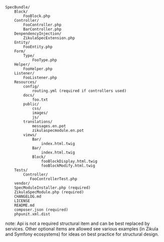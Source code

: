 ```
SpecBundle/
    Block/
        FooBlock.php
    Controller/
        FooController.php
        BarController.php
    DenpendencyInjection/
        ZikulaSpecExtension.php
    Entity/
        FooEntity.php
    Form/
        Type/
            FooType.php
    Helper/
        FooHelper.php
    Listener/
        FooListener.php
    Resources/
        config/
            routing.yml (required if controllers used)
        docs/
            foo.txt
        public/
            css/
            images/
            js/
        translations/
            messages.en.pot
            zikulaspecmodule.en.pot
        views/
            Bar/
                index.html.twig
            Bar/
                index.html.twig
            Block/
                fooBlockDisplay.html.twig
                fooBlockModify.html.twig
    Tests/
        Controller/
           FooControllerTest.php
    vendor/
    SpecModuleInstaller.php (required)
    ZikulaSpecModule.php (required)
    CHANGELOG.md
    LICENSE
    README.md
    composer.json (required)
    phpunit.xml.dist
```

note: Api is not a required structural item and can be best replaced by services. Other optional items are allowed
see various examples (in Zikula and Symfony ecosystems) for ideas on best practice for structural design.
